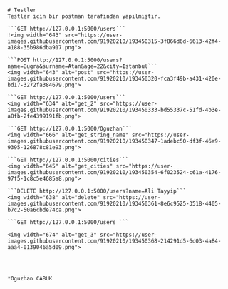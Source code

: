 ```

# Testler
Testler için bir postman tarafından yapılmıştır.

```GET http://127.0.0.1:5000/users```
!<img width="643" src="https://user-images.githubusercontent.com/91920210/193450315-3f866d6d-6613-42f4-a188-35b986dba917.png">

```POST http://127.0.0.1:5000/users?name=Bugra&surname=Atan&age=22&city=Istanbul```
<img width="643" alt="post" src="https://user-images.githubusercontent.com/91920210/193450320-fca3f49b-a431-420e-bd17-3272fa384679.png">

```GET http://127.0.0.1:5000/users```
<img width="634" alt="get_2" src="https://user-images.githubusercontent.com/91920210/193450333-bd55337c-51fd-4b3e-a8fb-2fe4399191fb.png">

```GET http://127.0.0.1:5000/Oguzhan```
<img width="666" alt="get_string_name" src="https://user-images.githubusercontent.com/91920210/193450347-1adebc50-df3f-46a9-9395-126878c81e93.png">

```GET http://127.0.0.1:5000/cities```
<img width="645" alt="get_cities" src="https://user-images.githubusercontent.com/91920210/193450354-6f023524-c61a-4176-97f5-1c8c5e4685a8.png">

```DELETE http://127.0.0.1:5000/users?name=Ali Tayyip```
<img width="638" alt="delete" src="https://user-images.githubusercontent.com/91920210/193450361-8e6c9525-3518-4405-b7c2-50a6cbde74ca.png">

```GET http://127.0.0.1:5000/users ```

<img width="674" alt="get_3" src="https://user-images.githubusercontent.com/91920210/193450368-214291d5-6d03-4a84-aaa4-0139046a5d09.png">




*Oguzhan CABUK

